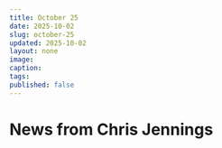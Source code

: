 ```yaml
---
title: October 25
date: 2025-10-02
slug: october-25
updated: 2025-10-02
layout: none
image:
caption:
tags:
published: false
---
```

# News from Chris Jennings